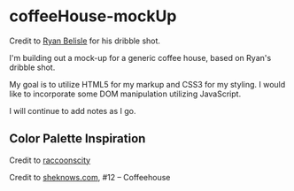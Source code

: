 # coffeeHouse-mockUp

Credit to [Ryan Belisle](https://dribbble.com/shots/1915443-United-Contractors-Homepage-Interior-Designs/attachments/328529) for his dribble shot.

I'm building out a mock-up for a generic coffee house, based on Ryan's dribble shot. 

My goal is to utilize HTML5 for my markup and CSS3 for my styling. I would like to incorporate some DOM manipulation utilizing JavaScript. 

I will continue to add notes as I go.

## Color Palette Inspiration
Credit to [raccoonscity](https://www.color-hex.com/color-palette/38662)

Credit to [sheknows.com](https://www.sheknows.com/home-and-gardening/articles/1009387/12-fall-color-palettes-for-your-kitchen/), #12 – Coffeehouse

